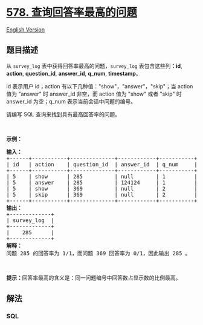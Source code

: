 # [578. 查询回答率最高的问题](https://leetcode-cn.com/problems/get-highest-answer-rate-question)

[English Version](/solution/0500-0599/0578.Get%20Highest%20Answer%20Rate%20Question/README_EN.md)

## 题目描述

<!-- 这里写题目描述 -->

<p>从 <code>survey_log</code> 表中获得回答率最高的问题，<code>survey_log</code> 表包含这些列<strong>：id</strong>, <strong>action</strong>, <strong>question_id</strong>, <strong>answer_id</strong>, <strong>q_num</strong>, <strong>timestamp</strong>。</p>

<p>id 表示用户 id；action 有以下几种值：&quot;show&quot;，&quot;answer&quot;，&quot;skip&quot;；当 action 值为 &quot;answer&quot; 时 answer_id 非空，而 action 值为 &quot;show&quot; 或者 &quot;skip&quot; 时 answer_id 为空；q_num 表示当前会话中问题的编号。</p>

<p>请编写 SQL 查询来找到具有最高回答率的问题。</p>

<p>&nbsp;</p>

<p><strong>示例：</strong></p>

<pre><strong>输入：</strong>
+------+-----------+--------------+------------+-----------+------------+
| id   | action    | question_id  | answer_id  | q_num     | timestamp  |
+------+-----------+--------------+------------+-----------+------------+
| 5    | show      | 285          | null       | 1         | 123        |
| 5    | answer    | 285          | 124124     | 1         | 124        |
| 5    | show      | 369          | null       | 2         | 125        |
| 5    | skip      | 369          | null       | 2         | 126        |
+------+-----------+--------------+------------+-----------+------------+
<strong>输出：</strong>
+-------------+
| survey_log  |
+-------------+
|    285      |
+-------------+
<strong>解释：</strong>
问题 285 的回答率为 1/1，而问题 369 回答率为 0/1，因此输出 285 。
</pre>

<p>&nbsp;</p>

<p><strong>提示：</strong>回答率最高的含义是：同一问题编号中回答数占显示数的比例最高。</p>

## 解法

<!-- 这里可写通用的实现逻辑 -->

<!-- tabs:start -->

### **SQL**

```sql

```

<!-- tabs:end -->
